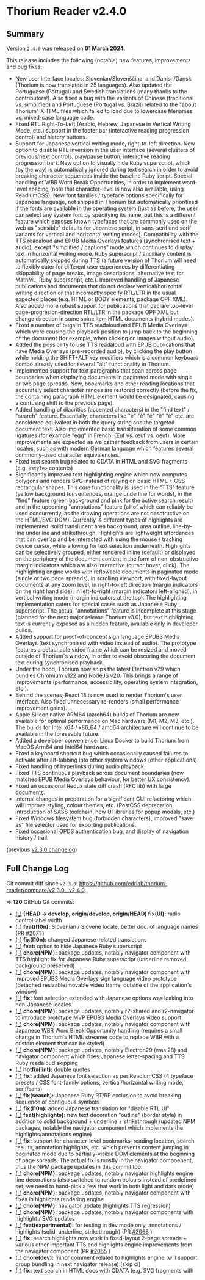 # Thorium Reader v2.4.0

## Summary

Version `2.4.0` was released on **01 March 2024**.

This release includes the following (notable) new features, improvements and bug fixes:

* New user interface locales: Slovenian/Slovenščina, and Danish/Dansk (Thorium is now translated in 25 languages). Also updated the Portuguese (Portugal) and Swedish translations (many thanks to the contributors!). Also fixed a bug with the variants of Chinese (traditional vs. simplified) and Portuguese (Portugal vs. Brazil) related to the "about Thorium" XHTML files which failed to load due to lowercase filenames vs. mixed-case language code.
* Fixed RTL Right-To-Left (Arabic, Hebrew, Japanese in Vertical Writing Mode, etc.) support in the footer bar (interactive reading progression control) and history buttons.
* Support for Japanese vertical writing mode, right-to-left direction. New option to disable RTL inversion in the user interface (several clusters of previous/next controls, play/pause button, interactive reading progression bar). New option to visually hide Ruby superscript, which (by the way) is automatically ignored during text search in order to avoid breaking character sequences inside the baseline Ruby script. Special handling of WBR Word Break Opportunities, in order to implement word-level spacing (note that character-level is now also available, using ReadiumCSS). New font families / typeface options specifically for Japanese language, not shipped in Thorium but automatically prioritised if the fonts are available in the operating system (just as before, the user can select any system font by specifying its name, but this is a different feature which exposes known typefaces that are commonly used on the web as "sensible" defaults for Japanese script, in sans-serif and serif variants for vertical and horizontal writing modes). Compatibility with the TTS readaloud and EPUB Media Overlays features (synchronised text + audio), except "simplified / captions" mode which continues to display text in horizontal writing mode. Ruby superscript / ancilliary content is automatically skipped during TTS (a future version of Thorium will need to flexibly cater for different user experiences by differentiating skippability of page breaks, image descriptions, alternative text for MathML, Ruby superscript, etc.). Improved handling of Japanese publications and documents that do not declare vertical/horizontal writing direction or that incorrectly specify RTL/LTR in the usual expected places (e.g. HTML or BODY elements, package OPF XML). Also added more robust support for publications that declare top-level page-progresion-direction RTL/LTR in the package OPF XML but change direction in some spine item HTML documents (hybrid modes).
* Fixed a number of bugs in TTS readaloud and EPUB Media Overlays which were causing the playback position to jump back to the beginning of the document (for example, when clicking on images without audio).
* Added the possibility to use TTS readaloud with EPUB publications that have Media Overlays (pre-recorded audio), by clicking the play button while holding the SHIFT+ALT key modifiers which is a common keyboard combo already used for several "alt" functionality in Thorium.
* Implemented support for text paragraphs that span across page boundaries when displaying documents in paginated mode with single or two page spreads. Now, bookmarks and other reading locations that accurately select character ranges are restored correctly (before the fix, the containing paragraph HTML element would be designated, causing a confusing shift to the previous page).
* Added handling of diacritics (accented characters) in the "find text" / "search" feature. Essentially, characters like "e" "è" "é" "ë" "ê" etc. are considered equivalent in both the query string and the targeted document text. Also implemented basic transliteration of some common ligatures (for example "egg" in French: Œuf vs. œuf vs. oeuf). More improvements are expected as we gather feedback from users in certain locales, such as with modern German language which features several commonly-used character equivalencies.
* Fixed text search bug related to CDATA in HTML and SVG fragments (e.g. `<style>` contents)
* Significantly improved text highlighting engine which now computes polygons and renders SVG instead of relying on basic HTML + CSS rectangular shapes. This core functionality is used in the "TTS" feature (yellow background for sentences, orange underline for words), in the "find" feature (green background and pink for the active search result) and in the upcoming "annotations" feature (all of which can reliably be used concurrently, as the drawing operations are not desctructive on the HTML/SVG DOM). Currently, 4 different types of highlights are implemented: solid translucent area background, area outline, line-by-line underline and strikethrough. Highlights are lightweight affordances that can overlap and be interacted with using the mouse / tracking device cursor, while allowing for text selection underneath. Highlights can be selectively grouped, either rendered inline (default) or displayed on the periphery of the document content in the form of non-obstructive margin indicators which are also interactive (cursor hover, click). The highlighting engine works with reflowable documents in paginated mode (single or two page spreads), in scrolling viewport, with fixed-layout documents at any zoom level, in right-to-left direction (margin indicators on the right hand side), in left-to-right (margin indicators left-aligned), in vertical writing mode (margin indicators at the top). The highlighting implementation caters for special cases such as Japanese Ruby superscript. The actual "annotations" feature is incomplete at this stage (planned for the next major release Thorium v3.0), but text highlighting text is currently exposed as a hidden feature, available only in developer builds.
* Added support for proof-of-concept sign language EPUB3 Media Overlays (text synchronised with video instead of audio). The prototype features a detachable video frame which can be resized and moved outside of Thorium's window, in order to avoid obscuring the document text during synchronised playback.
* Under the hood, Thorium now ships the latest Electron v29 which bundles Chromium v122 and NodeJS v20. This brings a range of improvements (performance, accessibility, operating system integration, etc.).
* Behind the scenes, React 18 is now used to render Thorium's user interface. Also fixed unnecessary re-renders (small performance improvement gains).
* Apple Silicon native ARM64 (aarch64) builds of Thorium are now available for optimal performance on Mac hardware (M1, M2, M3, etc.). The builds for Intel x64 / x86_64 / amd64 architecture will continue to be available in the foreseable future.
* Added a developer convenience: Linux Docker to build Thorium from MacOS Arm64 and Intel64 hardware.
* Fixed a keyboard shortcut bug which occasionally caused failures to activate after alt-tabbing into other system windows (other applications).
* Fixed handling of hyperlinks during audio playback.
* Fixed TTS continuous playback across document boundaries (now matches EPUB Media Overlays behaviour, for better UX consistency).
* Fixed an occasional Redux state diff crash (RFC lib) with large documents.
* Internal changes in preparation for a significant GUI refactoring which will improve styling, colour themes, etc. (PostCSS deprecation, introduction of SASS toolchain, new UI libraries for popup modals, etc.)
* Fixed Windows filesystem bug (forbidden characters), improved "save as" file selector used for exporting publications.
* Fixed occasional OPDS authentication bug, and display of navigation history / trail.

(previous [v2.3.0 changelog](./CHANGELOG-v2.3.0.md))

## Full Change Log

Git commit diff since `v2.3.0`:
https://github.com/edrlab/thorium-reader/compare/v2.3.0...v2.4.0

=> **120** GitHub Git commits:

* [(_)](https://github.com/edrlab/thorium-reader/commit/a2000cc065ed71eda5af177912cc003aa7d8e47b) __(HEAD -> develop, origin/develop, origin/HEAD) fix(UI):__ radio control label width
* [(_)](https://github.com/edrlab/thorium-reader/commit/9601d5eda6128cce1593956f64b17bf4ba2ae879) __feat(l10n):__ Slovenian / Slovene locale, better doc. of language names (PR [#2071](https://github.com/edrlab/thorium-reader/pull/2071) )
* [(_)](https://github.com/edrlab/thorium-reader/commit/d301da83f5f3222c2738e46a3c606c324bd2b97e) __fix(l10n):__ changed Japanese-related translations
* [(_)](https://github.com/edrlab/thorium-reader/commit/f6eb6a4f102799f15438ee4692af5fea054c902e) __feat:__ option to hide Japanese Ruby superscript
* [(_)](https://github.com/edrlab/thorium-reader/commit/f1a776069b218c137b94b0830f0d051ec6c932df) __chore(NPM):__ package updates, notably navigator component with TTS highlight fix for Japanese Ruby superscript (underline removed, background preserved)
* [(_)](https://github.com/edrlab/thorium-reader/commit/6079d8758ee6694a3958dcf8be47c6a13c8b60b0) __chore(NPM):__ package updates, notably navigator component with improved EPUB3 Media Overlays sign language video prototype (detached resizable/movable video frame, outside of the application's window)
* [(_)](https://github.com/edrlab/thorium-reader/commit/8dbd31b4dd3c46d2522f3caeae2a914815c297ea) __fix:__ font selection extended with Japanese options was leaking into non-Japanese locales
* [(_)](https://github.com/edrlab/thorium-reader/commit/9f55332a70965db0d152ed625b2ba07ae2810041) __chore(NPM):__ package updates, notably r2-shared and r2-navigator to introduce prototype MVP EPUB3 Media Overlays video support
* [(_)](https://github.com/edrlab/thorium-reader/commit/1f13e687826aa8d8a2b4557589362662d1aef38c) __chore(NPM):__ package updates, notably navigator component with Japanese WBR Word Break Opportunity handling (requires a small change in Thorium's HTML streamer code to replace WBR with a custom element that can be styled)
* [(_)](https://github.com/edrlab/thorium-reader/commit/351e268d1932e63abc0f63dfd88e44616d625524) __chore(NPM):__ package updates, notably Electron29 (was 28) and navigator component which fixes Japanese letter-spacing and TTS Ruby readaloud skipping
* [(_)](https://github.com/edrlab/thorium-reader/commit/5df5085b364dd99e784cc22a4ef2491de8ac0c67) __hotfix(lint):__ double quotes
* [(_)](https://github.com/edrlab/thorium-reader/commit/9837f9fc1598f0f81a15f6d644612b8c44bf871e) __fix:__ added Japanese font selection as per ReadiumCSS (4 typeface presets / CSS font-family options, vertical/horizontal writing mode, serif/sans)
* [(_)](https://github.com/edrlab/thorium-reader/commit/f8779247101ae05d7ee54b73f13145cb482399ec) __fix(search):__ Japanese Ruby RT/RP exclusion to avoid breaking sequence of contiguous symbols
* [(_)](https://github.com/edrlab/thorium-reader/commit/9a8b842fec4bfb3db548bad4578e593929aadcc9) __fix(l10n):__ added Japanese translation for "disable RTL UI"
* [(_)](https://github.com/edrlab/thorium-reader/commit/4117950bbe7e97fecbdb75fe8c416d4d80e51fac) __feat(highlights):__ new text decoration "outline" (border style) in addition to solid background + underline + strikethrough (updated NPM packages, notably the navigator component which implements the highlights/annotations engine)
* [(_)](https://github.com/edrlab/thorium-reader/commit/c032056319ef7866d1ea3e9b03571d991e23bb6b) __fix:__ support for character-level bookmarks, reading location, search results, annotation highlights, etc. which prevents content jumping in paginated mode due to partially-visible DOM elements at the beginning of page spreads. The actual fix is mostly in the navigator compoenent, thus the NPM package updates in this commit too.
* [(_)](https://github.com/edrlab/thorium-reader/commit/2ad75eb075f39ab814f08846c0706e0702e69f30) __chore(NPM):__ package updates, notably navigator highlights engine line decorations (also switched to random colours instead of predefined set, we need to hand-pick a few that work in both light and dark mode)
* [(_)](https://github.com/edrlab/thorium-reader/commit/0fe01c2f55ccb210471d9416bebab6abe16e2218) __chore(NPM):__ package updates, notably navigator component with fixes in highlights rendering engine
* [(_)](https://github.com/edrlab/thorium-reader/commit/3e8bbce97fba468fea08605ed4b27176a1661c8b) __chore(NPM):__ navigator update (highlights TTS regression)
* [(_)](https://github.com/edrlab/thorium-reader/commit/81f306a2db2c341510b2bfae84a8b3e4ff390cd0) __chore(NPM):__ package updates, notably navigator components with highlight / SVG updates
* [(_)](https://github.com/edrlab/thorium-reader/commit/01b3cd8c9bc9532890fd7543a943fba2db2ea716) __feat(experimental):__ for testing in dev mode only, annotations / highlights (solid, underline, strikethrough) (PR [#2066](https://github.com/edrlab/thorium-reader/pull/2066) )
* [(_)](https://github.com/edrlab/thorium-reader/commit/e2f745ef1a7b6292dd757a9b8f05994dd0a2bb70) __fix:__ search highlights now work in fixed-layout 2-page spreads + various other important TTS and highlights engine improvements from the navigator component (PR [#2065](https://github.com/edrlab/thorium-reader/pull/2065) )
* [(_)](https://github.com/edrlab/thorium-reader/commit/5bc6b42876c5b9eefde10f4a03f9c4cab833f3b3) __chore(dev):__ minor comment related to highlights engine (will support group bundling in next navigator release) [skip ci]
* [(_)](https://github.com/edrlab/thorium-reader/commit/3f82b8926cc58233d262612f89f54c1f5c596483) __fix:__ text search in HTML docs with CDATA (e.g. SVG fragments with <style>)
* [(_)](https://github.com/edrlab/thorium-reader/commit/75fe6d8fdd464283e79f76978f93fbdb7e0f0cc5) __chore(NPM):__ package update, navigator with TTS fixes and a regression bugfix for progression bar (percentage progression on click)
* [(_)](https://github.com/edrlab/thorium-reader/commit/9ff82e6646b02d061de3cf39a8efd17b2b9e41d2) __fix:__ search algorithm, diacritics (accented characters), ligatures (e.g. Œuf œuf oeuf) (Fixes [#1209](https://github.com/edrlab/thorium-reader/issues/1209) )
* [(_)](https://github.com/edrlab/thorium-reader/commit/7510cd33685579c684022bfe047c225b117ebd95) __chore(NPM):__ package updates, notably navigator component which improves TTS readaloud experience
* [(_)](https://github.com/edrlab/thorium-reader/commit/4af89c7202ae9e7d492441831c47a462a9672146) __chore(NPM):__ package update, navigator component which fixes highlights engine (perf and UX improvements)
* [(_)](https://github.com/edrlab/thorium-reader/commit/d715103acd5bbeec1f31a97bd84ce832c8799df9) __chore(NPM):__ navigator package with minor fix
* [(_)](https://github.com/edrlab/thorium-reader/commit/f50e5eda1d99d80df8ec5d9834d8c594446be301) __chore(NPM):__ package lockfile refresh (from Intel MacOS)
* [(_)](https://github.com/edrlab/thorium-reader/commit/3f1b2b81ea06913521732a408186f2c67a02c9ce) __chore(NPM):__ package updates, notably navigator component with ReadiumCSS fixes and highlights margin indicators
* [(_)](https://github.com/edrlab/thorium-reader/commit/8dc6b08d51046aee805e2345519d87dec1f84c70) __chore(NPM):__ updated packages, navigator with RTL/LTR fixes, better support for mixed directions, more robust handling of mismatch in HTML attributes, CSS styles, DOM element depth
* [(_)](https://github.com/edrlab/thorium-reader/commit/53246ed0e549ddb2d270e909d5d6fb42490a1416) __fix(RTL):__ filpped GUI harmonisations in preparation for updated navigator package (coming up next)
* [(_)](https://github.com/edrlab/thorium-reader/commit/97e6d0d5b828a7d60c12fa122425c18eb776b66b) __fix:__ keyboard shortcuts occasionally failed after alt-tabbing into other system windows
* [(_)](https://github.com/edrlab/thorium-reader/commit/360441f8c23dfd871c2c082ec8d514b047174bb2) __fix:__ publications without page-progresion-direction RTL but with document-level RTL are now discovered as the HTML renders, and the GUI is flipped accordingly (unless the users optionally chooses to disable UI flipping)
* [(_)](https://github.com/edrlab/thorium-reader/commit/6b9a033ed51ad2b3cc2507d78075c8018d9a6402) __chore(NPM):__ package updates, including navigator component fixes (regression bug in pagination / audio progression with TTS and Media Overlays), also fixed hyperlinks handling during audio
* [(_)](https://github.com/edrlab/thorium-reader/commit/33ba7a37221c46638ddeae3cb3f955fe8d8d7229) __chore(NPM):__ package update, "navigator" component with fixes that improve TTS and Media Overlays "scroll into view" UX, also addressed edge cases with CSS scroll boundaries
* [(_)](https://github.com/edrlab/thorium-reader/commit/7a496af9d44f1a0a5e6ecd131d2bbfdce8288ef9) __fix:__ occasional Redux state diff crash (RFC lib) with large documents
* [(_)](https://github.com/edrlab/thorium-reader/commit/a253fb46279b76be7cb2dc7bfe8b29f0fe9742ff) __chore(NPM):__ package updates, notably navigator component with TTS readaloud fixes
* [(_)](https://github.com/edrlab/thorium-reader/commit/b9ecda8090fefeca2e75a816da1e57acbf3117f2) __chore(NPM):__ package updates, notably the "navigator" component with significant improvements in Japanese Right To Left Vertical Writing Mode, as well as Media Overlays and Text To Speech readaloud functionality fixes
* [(_)](https://github.com/edrlab/thorium-reader/commit/ac5d7653706e3328857a59f52e47ab99f92a273b) __feat(audio):__ when publication has Media Overlays, TTS readaloud can be forced instead of MO playback by clicking on activation icon button in toolbar with SHIFT+ALT key modifiers (common keyboard combo already used for several "alt" functionality in Thorium)
* [(_)](https://github.com/edrlab/thorium-reader/commit/64bf1e7bb4586509e2aa0db85f08cd61d8f21753) __chore(NPM):__ package updates
* [(_)](https://github.com/edrlab/thorium-reader/commit/304930adbab662a1106d6370c53db339f4219b7b) __fix(RTL):__ flip GUI user preference now works better with reset/save (session stuff)
* [(_)](https://github.com/edrlab/thorium-reader/commit/9fa101639db814863148dac3a69231f655a04836) __feat(RTL):__ allow advanced users (particularly Japanese) to turn off the default Right To Left GUI flipping (progression bar, previous/next buttons, play icon etc.). Some users prefer consistency left/right regardless of vertical-writing-mode top-to-bottom right-to-left content rendering
* [(_)](https://github.com/edrlab/thorium-reader/commit/fe6f976d9286c6b99a43f0ffde33b250d30cd34d) __fix(RTL):__ improved handling in TOC render of language codes to detect RTL besides direction package metadata [skip ci]
* [(_)](https://github.com/edrlab/thorium-reader/commit/f9f196551dfdde0e005a396671b108c0165d9f73) __fix(RTL):__ TTS and Media Overlays play button flipped on x axis, previous/next buttons swapped
* [(_)](https://github.com/edrlab/thorium-reader/commit/b5e6d1c8637121b9a028e5cd69200f4a5d25f7ab) __fix(lint):__ eslint config and css indentation [skip ci]
* [(_)](https://github.com/edrlab/thorium-reader/commit/ba172c63ae8a44b8532f1573f312917c63310abc) __fix:__ RTL Right To Left (Arabic, Hebrew, Japanese in Vertical Writing Mode Top-To-Bottom etc.) now supported in footer progression bar and history buttons
* [(_)](https://github.com/edrlab/thorium-reader/commit/0574c0010ef4e274983e1dc559691aafd64bfdf2) __fix(PDF):__ progression bar wasn't synchronised, React 18 regression (actually a valid behaviour, setState() async batching)
* [(_)](https://github.com/edrlab/thorium-reader/commit/8070d3f1a7d3ccffb440b6fc03cfb432197c5881) __chore(NPM):__ package updates, removed unused postinstall scripts (electron rebuild)
* [(_)](https://github.com/edrlab/thorium-reader/commit/0184839d9e1d24271e339d335eab19f7f15ce177) __chore(NPM):__ package updates, force @parcel/watcher transitive dependency to 2.1.0 from latest 2.4.0 because of binding.gyp NodeGYP build error (seem introduced by node-addon-api)
* [(_)](https://github.com/edrlab/thorium-reader/commit/f404f039b1debb01aeeae49abb46196379a9863c) __chore(NPM):__ package updates, removed ECLINT which is old and security-flagged by dependabot (follow-redirects vulnerability)
* [(_)](https://github.com/edrlab/thorium-reader/commit/5955c6607d2ccfc2757ad721f414789df98b34b7) __feat(l10n):__ Danish localization (PR [#2064](https://github.com/edrlab/thorium-reader/pull/2064) original PR [#2041](https://github.com/edrlab/thorium-reader/pull/2041))
* [(_)](https://github.com/edrlab/thorium-reader/commit/f93493cc065aae44d83f06a0574794699e723407) __fix(l10n):__ Portuguese / Portugal pt-PT translation (PR [#2047](https://github.com/edrlab/thorium-reader/pull/2047))
* [(_)](https://github.com/edrlab/thorium-reader/commit/810ecb26ed26900aed015abaed3fbec0cb38d84c) __chore(dev):__ GitHub release untagged at the point of draft after uploading assets
* [(_)](https://github.com/edrlab/thorium-reader/commit/20be661771a127c94f4fa0a7ca7a8a20390e50a7) __chore(dev):__ GHActions release asset filenames are automatically renamed (spaces to dots), improved release body Markdown
* [(_)](https://github.com/edrlab/thorium-reader/commit/9656c407d565cdebd4522d88851b677675ca2679) __chore(dev):__ GHActions Markdown URL formatting issues in release body
* [(_)](https://github.com/edrlab/thorium-reader/commit/ff6db871136fcc46de96e51f0346dd60608b315c) __chore(dev):__ GitHub Action disable DEBUG and improve release body (asset listing)
* [(_)](https://github.com/edrlab/thorium-reader/commit/41a33ae97e34a4d5472160c21e525b5270b75bed) __fix:__ linting (auto format failed in previous commit)
* [(_)](https://github.com/edrlab/thorium-reader/commit/1283197a76149bb6856e168e257627ca242d8240) __chore(dev):__ GHActions delete old release assets before delete release, list asset download links in new release body
* [(_)](https://github.com/edrlab/thorium-reader/commit/ad116d0d866119da0be0c64188171c7352a0f932) __chore(dev):__ GitHub Action list release assets + delete(TBD)
* [(_)](https://github.com/edrlab/thorium-reader/commit/b43f4d8a5182817bc644d54cb93d4ec8b7234356) __chore(dev):__ GitHubActions CI fix release ID typo
* [(_)](https://github.com/edrlab/thorium-reader/commit/d1b43def6ef2f1d4a932773df1a99031151dec76) __chore(dev):__ GitHub Action 'draft' release toggle ('update' HTTP REST API endpoint), code cleanup (removed obsolete references to Travis and Appveyor)
* [(_)](https://github.com/edrlab/thorium-reader/commit/9d2bf56c181ec3da9634d30c12efdf067313efac) __(tag:__ latest-macos-intel, tag: latest-macos-arm) chore(dev): GitHub Actions restricted GITHUB_TOKEN configured via YAML to selected permissive
* [(_)](https://github.com/edrlab/thorium-reader/commit/1c1f32012004b49fbe5f36d1e71909c067ccfc84) __chore(dev):__ GitHub Actions ENV secret, name change (draft releases still unpublished...)
* [(_)](https://github.com/edrlab/thorium-reader/commit/d78f7e0aac2ebbbedcb2c41bd0b418344a0521fb) __chore(dev):__ GitHub Actions release publish with new token policy
* [(_)](https://github.com/edrlab/thorium-reader/commit/df955f660f137e3913ff1eff0cf9db948f44192c) __chore(dev):__ GitHub Actions Windows special case
* [(_)](https://github.com/edrlab/thorium-reader/commit/992a5dc8b90130077ac1498d99b7352207965239) __chore(dev):__ Apple Silicon MAc GitHub Actions fixed matrix
* [(_)](https://github.com/edrlab/thorium-reader/commit/5ed3362d93d4e0bfcb15546372d2c8d05be3b0a8) __chore(dev):__ GitHub Actions AppleSilicon try again...
* [(_)](https://github.com/edrlab/thorium-reader/commit/656f736b73b633f582442d73fa8c8cf84de74678) __chore(dev):__ Apple Silicon GitHub Action (test)
* [(_)](https://github.com/edrlab/thorium-reader/commit/ad301e5fd76b07841b925bdcc4301fc097f1da41) __chore(NPM):__ package updates
* [(_)](https://github.com/edrlab/thorium-reader/commit/c050a783d2fd8b8532737693f957aaa848282577) __chore(dev):__ minor change, Docker handling of ARM64 vs. X64 target architecture
* [(_)](https://github.com/edrlab/thorium-reader/commit/317c460f023229cde7eeb29f7a49f02348f21d0a) __chore(dev):__ Linux Docker to build on x64/x86_64 and arm64/aarch64
* [(_)](https://github.com/edrlab/thorium-reader/commit/b2cde42dd14ec82033e9662d6a34c4059703cb65) __chore(dev):__ remove unused git info (conflicts in Docker)
* [(_)](https://github.com/edrlab/thorium-reader/commit/39e0b60f550b0f8de5438cddeaedf0ef8d703bf7) __chore(NPM):__ package updates, including R2-* components
* [(_)](https://github.com/edrlab/thorium-reader/commit/de18b9cb86193854ea7aac7d3bd927c397cce408) __chore(NPM):__ package updates
* [(_)](https://github.com/edrlab/thorium-reader/commit/46a4987c7c153f0da2147a84dae9c51d8b530956) __chore(NPM):__ package updates
* [(_)](https://github.com/edrlab/thorium-reader/commit/aa61739484e2608180b2b24903f4d7abf90331f9) __chore(NPM):__ package updates, notably Redux typings, Electron 28 (PR [#2055](https://github.com/edrlab/thorium-reader/pull/2055))
* [(_)](https://github.com/edrlab/thorium-reader/commit/524bfe6e3e31703961842e6c1dbe916ac00bcbd2) __Revert:__ "feat(react): DialogWithRadix base component"
* [(_)](https://github.com/edrlab/thorium-reader/commit/77c64b157fb90ddbace08b8df304a7cdd6935b9f) __fix (css):__ disable dark mode color
* [(_)](https://github.com/edrlab/thorium-reader/commit/9dd2e12b3d3f9a675fc77cc2ee42bf5256b56720) __feat(react):__ DialogWithRadix base component
* [(_)](https://github.com/edrlab/thorium-reader/commit/cb4eee79c3a03ac79e320e83b5d500dfc2df6a6d) __chore(font):__ add NunitoBold 700 font
* [(_)](https://github.com/edrlab/thorium-reader/commit/7ae95af5fa1c912ed3a81e9f5fb3dbf7e44629c3) __fix(sass):__ import sass global scss file in reader app window
* [(_)](https://github.com/edrlab/thorium-reader/commit/b8b37dbec3665468a191030ca8291fd2351f894b) __fix(sass):__ move from node-sass to dart-sass (node-sass is not recommended to use with webpack sass-loader)
* [(_)](https://github.com/edrlab/thorium-reader/commit/4b5ede9a1882501b5d875644f62312b4d1e71ba4) __chore(NPM):__ package updates, using NPM overrides to force NodeSASS v9 on transitive dependency
* [(_)](https://github.com/edrlab/thorium-reader/commit/85f494a40c41877ea4f3de8f4a42e855291291cc) __chore(dev):__ attempt to remediate distutils deprecation in Python 3.12 (node-gyp break)
* [(_)](https://github.com/edrlab/thorium-reader/commit/5d2aa4df96e58e2ca8cae35bf66cdce16513bf9a) __chore(sass):__ move typed-scss to devDep in package.json and run typed-css in style files
* [(_)](https://github.com/edrlab/thorium-reader/commit/5ee65d9053bb8f90828e8ba207c446b2067dd05b) __Revert:__ "chore(sass): move typed-scss to devDep in package.json and run typed-css in style files"
* [(_)](https://github.com/edrlab/thorium-reader/commit/9347c3ae2ea09574749e221a779f47a8ca3f02ce) __chore(sass):__ move typed-scss to devDep in package.json and run typed-css in style files
* [(_)](https://github.com/edrlab/thorium-reader/commit/39f0bea19b5147882359ebcab81822c417224f7d) feat(css) add "Nunito" css font (PR [#2035](https://github.com/edrlab/thorium-reader/pull/2035))
* [(_)](https://github.com/edrlab/thorium-reader/commit/ec61bea801932db157be3886f88f77492797ab52) __feat(reader):__ sync defaultReaderConfig across the 3 processes (main,reader,lib)
* [(_)](https://github.com/edrlab/thorium-reader/commit/f29891143ebfb2fe0dd697804aa9fff6649efad8) __chore(doc):__ README, architecture documentation (PR [#1996](https://github.com/edrlab/thorium-reader/pull/1996))
* [(_)](https://github.com/edrlab/thorium-reader/commit/598518d15e7f161b8b04032d037a90cca9292807) __chore(NPM):__ package updates
* [(_)](https://github.com/edrlab/thorium-reader/commit/7606f918a0842a2e441400349234e3269da558e8) __fix(l10n):__ Swedish correction (PR [#1973](https://github.com/edrlab/thorium-reader/pull/1973))
* [(_)](https://github.com/edrlab/thorium-reader/commit/a7c9f67ae65641eca4f4062c399a6287a03450d6) __fix:__ EPUB / publication export save-as OS file selector (PR [#2036](https://github.com/edrlab/thorium-reader/pull/2036) Fixes [#1975](https://github.com/edrlab/thorium-reader/issues/1975))
* [(_)](https://github.com/edrlab/thorium-reader/commit/924fb534df47e98bde7ef1ff17db5d578183b006) __Feat(css):__ SASS integration (PR [#2007](https://github.com/edrlab/thorium-reader/pull/2007))
* [(_)](https://github.com/edrlab/thorium-reader/commit/df2872c789f3214931dda22d814144fae6cf2cd5) __chore(NPM):__ package updates
* [(_)](https://github.com/edrlab/thorium-reader/commit/b2b41b6c03393f2f43660b81ca8ca24d02f264a8) __Fix(reader):__ enable reader keyboard shortcut on publication info close
* [(_)](https://github.com/edrlab/thorium-reader/commit/0318e8196c29a79f1088152b6ecaaaa7430e0eee) __chore(NPM):__ package updates (minor)
* [(_)](https://github.com/edrlab/thorium-reader/commit/f8da5229cfd1c22cbaaf8ae8628b3d67bb952b18) __feat(dev):__ migration to React 18 (PR [#1693](https://github.com/edrlab/thorium-reader/pull/1693))
* [(_)](https://github.com/edrlab/thorium-reader/commit/a0e4cc12a9f1afeb28df5c8809847ac9c4cf9297) __chore(NPM):__ package updates, Electron 27 (still on React 17)
* [(_)](https://github.com/edrlab/thorium-reader/commit/1f0decaa938b5cdf621da84804fdda193aed6bac) __fix(react):__ improve useApi hook
* [(_)](https://github.com/edrlab/thorium-reader/commit/1d3dc939d1d495540a0482f4e0596dc55d5157cf) __fix(catalog):__ hydrate the catalog (publication/tag) when starting library window. Fixes [#2021](https://github.com/edrlab/thorium-reader/issues/2021)
* [(_)](https://github.com/edrlab/thorium-reader/commit/51914df9fa084235542013a3f6da60b80849e796) __fix(opds):__ reset opds header links at each opds location changed and replace header links during opds navigation, no accumulation. Fixes [#2017](https://github.com/edrlab/thorium-reader/issues/2017)
* [(_)](https://github.com/edrlab/thorium-reader/commit/23fdd654ae67221faa01020c36c268aa7d599eed) __fix(react-hooks):__ update useKeyboardShortcut hooks to call ensureKeyboardListenerIsInstalled in component mount and replace useSyncExternalStore to match precise keyboard state change
* [(_)](https://github.com/edrlab/thorium-reader/commit/d5b27d9431eb52a287c5a0002b648388c5b58e57) __chore(dev):__ code comments regarding React Dev Tools Chrome/Electron extension [skip ci]
* [(_)](https://github.com/edrlab/thorium-reader/commit/7482da34a65dcf9ee352670321cfb8a60b15fb08) __chore:__ file ignore (linter) [skip ci]
* [(_)](https://github.com/edrlab/thorium-reader/commit/7d7a1e480828200bbf0ac20a9edfeda77ebae40d) __fix(react):__ eliminate re-renders of publicationCard and cleanup Cover state code
* [(_)](https://github.com/edrlab/thorium-reader/commit/87d059c8d4ee7fdeab6bee9383c241be6adf2952) __feat(react):__ new react hooks to communicate between functional-component and model/controller (PR [#2002](https://github.com/edrlab/thorium-reader/pull/2002))
* [(_)](https://github.com/edrlab/thorium-reader/commit/c88f70b17d88fd92234f4a7bee4225f4d6b12220) __fix(library):__ Dropzone component re-render too many times on window clic
* [(_)](https://github.com/edrlab/thorium-reader/commit/1d72280ab708fa8ac5ca8ebfbccc0412623d080b) __refactor(API):__ transform publication/getAllTags API to a state loaded in library from an action dispatched in main process updated with catalog/get saga logic (Fixes [#1994](https://github.com/edrlab/thorium-reader/issues/1994))
* [(_)](https://github.com/edrlab/thorium-reader/commit/50cc65551d69d22137aeff5efa00aceb452d0bfb) __refactor(API):__ switch catalog/get API to redux/redux-saga logic (Fixes [#1993](https://github.com/edrlab/thorium-reader/issues/1993))
* [(_)](https://github.com/edrlab/thorium-reader/commit/2374d856712b8315aec2605975aa48bd37398105) __refactor(API):__ switch lcp (renew,return,unlock) to redux-saga logic delete LCP API (FIxes [#1992](https://github.com/edrlab/thorium-reader/issues/1992))
* [(_)](https://github.com/edrlab/thorium-reader/commit/93a79a38601ad6251f0afa80be85dd240d5e7f8f) __refactor(API):__ delete keyboard API Actually not used and already synced across redux State (Fixes [#1991](https://github.com/edrlab/thorium-reader/issues/1991))
* [(_)](https://github.com/edrlab/thorium-reader/commit/dcb98bf62cfbc85a0a0cc12bdfb5606a6d2ab8bd) __refactor(API):__ switch sessionApi to redux state with synchronization across main/renderer delete the session API (Fixes [#1990](https://github.com/edrlab/thorium-reader/issues/1990))
* [(_)](https://github.com/edrlab/thorium-reader/commit/22a49691a23c01b4041f6679dec86e1b36df7b31) __refactor(API):__ move reader/clipboardCopy to redux/reduxSaga and delete reader API (Fixes [#1989](https://github.com/edrlab/thorium-reader/issues/1989))
* [(_)](https://github.com/edrlab/thorium-reader/commit/a9630b9ac64e8d4ed3db7443c9255f2715dc8e34) __feat(TTS):__ readaloud skippability, also updated NPM packages
* [(_)](https://github.com/edrlab/thorium-reader/commit/558dc8a1b67d154ff9cad355a8f1f40df66ffeac) __fix(l10n):__ XHTML "about Thorium" filenames are lower case (Chinese and Portuguese variants were not loading) Fixes [#1969](https://github.com/edrlab/thorium-reader/issues/1969)
* [(_)](https://github.com/edrlab/thorium-reader/commit/20aa64949f7ff22d131195f8aa38c8ebe0704711) __chore(release):__ version 2.4.0-alpha.1

__Developer Notes__:

* The [standard-changelog](https://github.com/conventional-changelog/conventional-changelog/tree/master/packages/standard-changelog) utility (`npx standard-changelog --first-release`) somehow only generates a limited number of commits, so we use a one-liner command line / shell script instead:
* `git --no-pager log --decorate=short --pretty=oneline v2.3.0...v2.4.0 | cut -d " " -f 1- | sed -En '/^([0-9a-zA-Z]+)[[:space:]]([^:]+):(.+)$/!p;s//\1 __\2:__\3/p' | sed -En 's/^(.+)$/* \1/p' | sed -En '/PR[[:space:]]*#([0-9]+)/!p;s//PR [#\1](https:\/\/github.com\/edrlab\/thorium-reader\/pull\/\1)/gp' | sed -En '/\(#([0-9]+)/!p;s//(PR [#\1](https:\/\/github.com\/edrlab\/thorium-reader\/pull\/\1)/gp' | sed -En '/(Fixes|See|Fix|Fixed)[[:space:]]*#([0-9]+)/!p;s//\1 [#\2](https:\/\/github.com\/edrlab\/thorium-reader\/issues\/\2)/gp' | sed -En '/^.[[:space:]]([0-9a-zA-Z]+)[[:space:]]/!p;s//* [(_)](https:\/\/github.com\/edrlab\/thorium-reader\/commit\/\1) /p' | sed -En '/[[:space:]]#([0-9]+)/!p;s// [#\1](https:\/\/github.com\/edrlab\/thorium-reader\/issues\/\1)/gp'`
* ...append `| pbcopy` on MacOS to copy the result into the clipboard.
* ...append `| wc -l` to verify that the result actually matches the number of Git commits.
